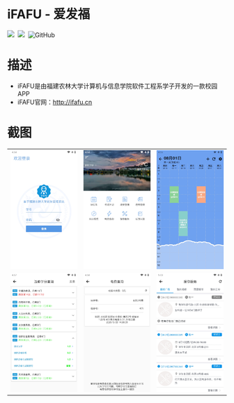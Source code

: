 # iFAFU - 爱发福
![](https://img.shields.io/badge/platform-Android-yellow)&nbsp;&nbsp;![](https://img.shields.io/badge/language-java&kotlin-blue.svg)&nbsp;&nbsp;![GitHub](https://img.shields.io/github/license/woolsen/iFAFU?)
# 描述
- iFAFU是由福建农林大学计算机与信息学院软件工程系学子开发的一款校园APP
- iFAFU官网：http://ifafu.cn

# 截图
<table>
  <tr>
    <td><img src="https://github.com/woolsen/iFAFU/blob/Rollback/images/screenshot_01.jpg" width="220"></td>
    <td><img src="https://github.com/woolsen/iFAFU/blob/Rollback/images/screenshot_02.jpg" width="220"></td>
    <td><img src="https://github.com/woolsen/iFAFU/blob/Rollback/images/screenshot_03.jpg" width="220"></td>
  </tr>
  <tr>
    <td><img src="https://github.com/woolsen/iFAFU/blob/Rollback/images/screenshot_04.jpg" width="220"></td>
    <td><img src="https://github.com/woolsen/iFAFU/blob/Rollback/images/screenshot_05.jpg" width="220"></td>
    <td><img src="https://github.com/woolsen/iFAFU/blob/Rollback/images/screenshot_06.jpg" width="220"></td>
  </tr>
</table>
